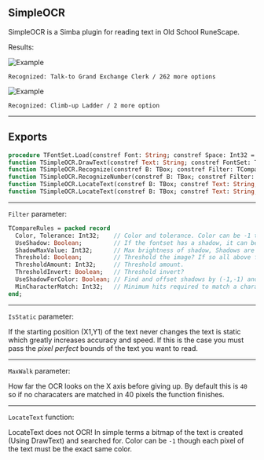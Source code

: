 ## SimpleOCR

SimpleOCR is a Simba plugin for reading text in Old School RuneScape. 

Results: 

![Example](docs/uptext-1.png)
```
Recognized: Talk-to Grand Exchange Clerk / 262 more options
````

![Example](docs/uptext-2.png)
```
Recognized: Climb-up Ladder / 2 more option
```

-----

## Exports

```pascal 
procedure TFontSet.Load(constref Font: String; constref Space: Int32 = 4);
function TSimpleOCR.DrawText(constref Text: String; constref FontSet: TFontSet): T2DIntegerArray;
function TSimpleOCR.Recognize(constref B: TBox; constref Filter: TCompareRules; constref Font: TFontSet; constref IsStatic: Boolean = False; constref MaxWalk: Int32 = 40): String; overload;
function TSimpleOCR.RecognizeNumber(constref B: TBox; constref Filter: TCompareRules; constref Font: TFontSet; constref IsStatic: Boolean = False; constref MaxWalk: Int32 = 40): Int64;
function TSimpleOCR.LocateText(constref B: TBox; constref Text: String; constref Font: TFontSet; constref Filter: TCompareRules; out Bounds: TBox): Single; overload;
function TSimpleOCR.LocateText(constref B: TBox; constref Text: String; constref Font: TFontSet; constref Filter: TCompareRules; constref MinMatch: Single = 1): Boolean; overload;
```

-----

`Filter` parameter:

```pascal
TCompareRules = packed record 
  Color, Tolerance: Int32;    // Color and tolerance. Color can be -1 to match any color.
  UseShadow: Boolean;         // If the fontset has a shadow, it can be used to improve recognition.
  ShadowMaxValue: Int32;      // Max brightness of shadow, Shadows are black so this is often low.
  Threshold: Boolean;         // Threshold the image? If so all above fields are ignored.
  ThresholdAmount: Int32;     // Threshold amount.
  ThresholdInvert: Boolean;   // Threshold invert?
  UseShadowForColor: Boolean; // Find and offset shadows by (-1,-1) and use most common color to recognize text with.  
  MinCharacterMatch: Int32;   // Minimum hits required to match a character. Useful to remove smaller characters (like dots) that are often misread.
end;
```

-----

`IsStatic` parameter:

If the starting position (X1,Y1) of the text never changes the text is static which greatly increases accuracy and speed. If this is the case you must pass the *pixel perfect* bounds of the text you want to read.

-----

`MaxWalk` parameter:

How far the OCR looks on the X axis before giving up. By default this is `40` so if no characaters are matched in 40 pixels the function finishes.

-----

`LocateText` function:

LocateText does not OCR! In simple terms a bitmap of the text is created (Using DrawText) and searched for. Color can be `-1` though each pixel of the text must be the exact same color.